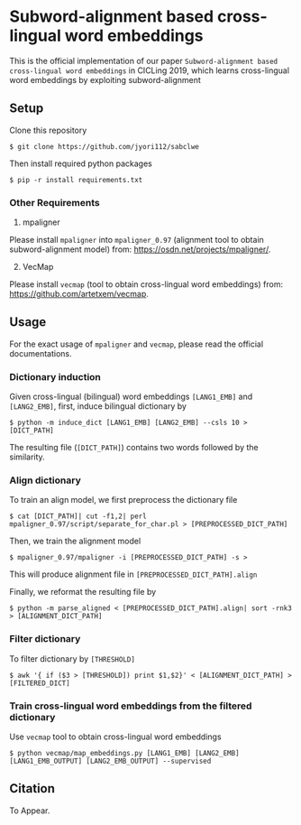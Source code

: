 # Subword-alignment based cross-lingual word embeddings

This is the official implementation of our paper `Subword-alignment based cross-lingual word embeddings` in CICLing 2019, which learns cross-lingual word embeddings by exploiting subword-alignment

## Setup

Clone this repository

```
$ git clone https://github.com/jyori112/sabclwe
```

Then install required python packages
```
$ pip -r install requirements.txt
```

### Other Requirements

1. mpaligner

Please install `mpaligner` into `mpaligner_0.97` (alignment tool to obtain subword-alignment model) from: https://osdn.net/projects/mpaligner/.

2. VecMap

Please install `vecmap` (tool to obtain cross-lingual word embeddings) from: https://github.com/artetxem/vecmap.

## Usage

For the exact usage of `mpaligner` and `vecmap`, please read the official documentations.

### Dictionary induction

Given cross-lingual (bilingual) word embeddings `[LANG1_EMB]` and `[LANG2_EMB]`, first, induce bilingual dictionary by

```
$ python -m induce_dict [LANG1_EMB] [LANG2_EMB] --csls 10 > [DICT_PATH]
```
The resulting file (`[DICT_PATH]`) contains two words followed by the similarity.

### Align dictionary

To train an align model, we first preprocess the dictionary file

```
$ cat [DICT_PATH]| cut -f1,2| perl mpaligner_0.97/script/separate_for_char.pl > [PREPROCESSED_DICT_PATH]
```

Then, we train the alignment model

```
$ mpaligner_0.97/mpaligner -i [PREPROCESSED_DICT_PATH] -s >
```
This will produce alignment file in `[PREPROCESSED_DICT_PATH].align`

Finally, we reformat the resulting file by
```
$ python -m parse_aligned < [PREPROCESSED_DICT_PATH].align| sort -rnk3 > [ALIGNMENT_DICT_PATH]
```

### Filter dictionary

To filter dictionary by `[THRESHOLD]`
```
$ awk '{ if ($3 > [THRESHOLD]) print $1,$2}' < [ALIGNMENT_DICT_PATH] > [FILTERED_DICT]
```

### Train cross-lingual word embeddings from the filtered dictionary

Use `vecmap` tool to obtain cross-lingual word embeddings
```
$ python vecmap/map_embeddings.py [LANG1_EMB] [LANG2_EMB] [LANG1_EMB_OUTPUT] [LANG2_EMB_OUTPUT] --supervised
```

## Citation

To Appear.